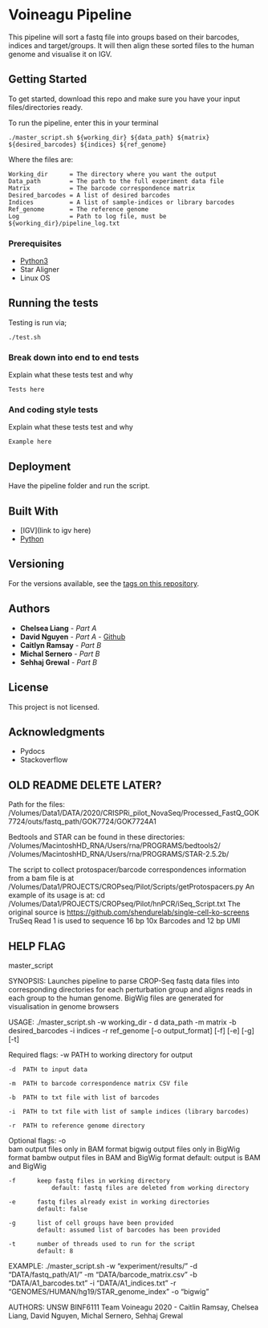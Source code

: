 
# Voineagu Pipeline

This pipeline will sort a fastq file into groups based on their barcodes, indices and target/groups. It will then 
align these sorted files to the human genome and visualise it on IGV.

## Getting Started

To get started, download this repo and make sure you have your input files/directories ready. 

To run the pipeline, enter this in your terminal
```
./master_script.sh ${working_dir} ${data_path} ${matrix} ${desired_barcodes} ${indices} ${ref_genome}
```
Where the files are:
```
Working_dir      = The directory where you want the output
Data_path        = The path to the full experiment data file
Matrix           = The barcode correspondence matrix 
Desired_barcodes = A list of desired barcodes
Indices          = A list of sample-indices or library barcodes 
Ref_genome       = The reference genome
Log              = Path to log file, must be ${working_dir}/pipeline_log.txt
```

### Prerequisites

* [Python3](https://www.python.org/downloads/)
* Star Aligner
* Linux OS

## Running the tests

Testing is run via;

```
./test.sh 
```

### Break down into end to end tests

Explain what these tests test and why

```
Tests here
```

### And coding style tests

Explain what these tests test and why

```
Example here
```

## Deployment

Have the pipeline folder and run the script.

## Built With

* [IGV](link to igv here)
* [Python](https://www.python.org/)

## Versioning

For the versions available, see the [tags on this repository](https://github.com/cactusjuic3/teamvoineagu/tags). 

## Authors

* **Chelsea Liang** - *Part A* 
* **David Nguyen** - *Part A* - [Github](https://www.youtube.com/watch?v=dQw4w9WgXcQ)
* **Caitlyn Ramsay** - *Part B* 
* **Michal Sernero** - *Part B* 
* **Sehhaj Grewal** - *Part B*

## License

This project is not licensed. 

## Acknowledgments

* Pydocs
* Stackoverflow

## OLD README DELETE LATER?
Path for the files:
/Volumes/Data1/DATA/2020/CRISPRi_pilot_NovaSeq/Processed_FastQ_GOK7724/outs/fastq_path/GOK7724/GOK7724A1

Bedtools and STAR can be found in these directories:
/Volumes/MacintoshHD_RNA/Users/rna/PROGRAMS/bedtools2/
/Volumes/MacintoshHD_RNA/Users/rna/PROGRAMS/STAR-2.5.2b/

The script to collect protospacer/barcode correspondences information from a bam file is at 
/Volumes/Data1/PROJECTS/CROPseq/Pilot/Scripts/getProtospacers.py
An example of its usage is at: 
cd /Volumes/Data1/PROJECTS/CROPseq/Pilot/hnPCR/iSeq_Script.txt
The original source is https://github.com/shendurelab/single-cell-ko-screens
TruSeq Read 1 is used to sequence 16 bp 10x Barcodes and 12 bp UMI

## HELP FLAG
master_script

SYNOPSIS:
Launches pipeline to parse CROP-Seq fastq data files into corresponding directories for each perturbation group and aligns reads in each group to the human genome. BigWig files are generated for visualisation in genome browsers

USAGE:
./master_script.sh -w working_dir - d data_path -m matrix -b desired_barcodes -i indices -r ref_genome [-o output_format] [-f] [-e] [-g] [-t]

Required flags:
	-w	PATH to working directory for output 

	-d	PATH to input data

	-m	PATH to barcode correspondence matrix CSV file

	-b	PATH to txt file with list of barcodes

	-i	PATH to txt file with list of sample indices (library barcodes)

	-r	PATH to reference genome directory


Optional flags:
	-o		
	 bam		output files only in BAM format
	 bigwig		output files only in BigWig format
	 bambw          output files in BAM and BigWig format
			default: output is BAM and BigWig

	-f		keep fastq files in working directory
		        default: fastq files are deleted from working directory

	-e		fastq files already exist in working directories
			default: false

	-g		list of cell groups have been provided
			default: assumed list of barcodes has been provided

	-t		number of threads used to run for the script
			default: 8

EXAMPLE:
./master_script.sh -w “experiment/results/” -d “DATA/fastq_path/A1/” -m “DATA/barcode_matrix.csv” -b “DATA/A1_barcodes.txt” -i “DATA/A1_indices.txt” -r “GENOMES/HUMAN/hg19/STAR_genome_index” -o “bigwig”

AUTHORS:
UNSW BINF6111 Team Voineagu 2020 - Caitlin Ramsay, Chelsea Liang, David Nguyen, Michal Sernero, Sehhaj Grewal
